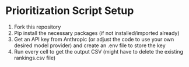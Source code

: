 # Prioritization Script Setup
1. Fork this repository
2. Pip install the necessary packages (if not installed/imported already)
3. Get an API key from Anthropic (or adjust the code to use your own desired model provider) and create an .env file to store the key
4. Run every cell to get the output CSV (might have to delete the existing rankings.csv file)
